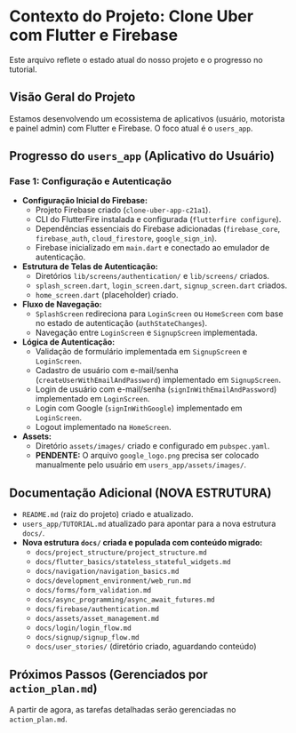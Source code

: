# Contexto do Projeto: Clone Uber com Flutter e Firebase

Este arquivo reflete o estado atual do nosso projeto e o progresso no tutorial.

## Visão Geral do Projeto

Estamos desenvolvendo um ecossistema de aplicativos (usuário, motorista e painel admin) com Flutter e Firebase. O foco atual é o `users_app`.

## Progresso do `users_app` (Aplicativo do Usuário)

### Fase 1: Configuração e Autenticação

*   **Configuração Inicial do Firebase:**
    *   Projeto Firebase criado (`clone-uber-app-c21a1`).
    *   CLI do FlutterFire instalada e configurada (`flutterfire configure`).
    *   Dependências essenciais do Firebase adicionadas (`firebase_core`, `firebase_auth`, `cloud_firestore`, `google_sign_in`).
    *   Firebase inicializado em `main.dart` e conectado ao emulador de autenticação.
*   **Estrutura de Telas de Autenticação:**
    *   Diretórios `lib/screens/authentication/` e `lib/screens/` criados.
    *   `splash_screen.dart`, `login_screen.dart`, `signup_screen.dart` criados.
    *   `home_screen.dart` (placeholder) criado.
*   **Fluxo de Navegação:**
    *   `SplashScreen` redireciona para `LoginScreen` ou `HomeScreen` com base no estado de autenticação (`authStateChanges`).
    *   Navegação entre `LoginScreen` e `SignupScreen` implementada.
*   **Lógica de Autenticação:**
    *   Validação de formulário implementada em `SignupScreen` e `LoginScreen`.
    *   Cadastro de usuário com e-mail/senha (`createUserWithEmailAndPassword`) implementado em `SignupScreen`.
    *   Login de usuário com e-mail/senha (`signInWithEmailAndPassword`) implementado em `LoginScreen`.
    *   Login com Google (`signInWithGoogle`) implementado em `LoginScreen`.
    *   Logout implementado na `HomeScreen`.
*   **Assets:**
    *   Diretório `assets/images/` criado e configurado em `pubspec.yaml`.
    *   **PENDENTE:** O arquivo `google_logo.png` precisa ser colocado manualmente pelo usuário em `users_app/assets/images/`.

## Documentação Adicional (NOVA ESTRUTURA)

*   `README.md` (raiz do projeto) criado e atualizado.
*   `users_app/TUTORIAL.md` atualizado para apontar para a nova estrutura `docs/`.
*   **Nova estrutura `docs/` criada e populada com conteúdo migrado:**
    *   `docs/project_structure/project_structure.md`
    *   `docs/flutter_basics/stateless_stateful_widgets.md`
    *   `docs/navigation/navigation_basics.md`
    *   `docs/development_environment/web_run.md`
    *   `docs/forms/form_validation.md`
    *   `docs/async_programming/async_await_futures.md`
    *   `docs/firebase/authentication.md`
    *   `docs/assets/asset_management.md`
    *   `docs/login/login_flow.md`
    *   `docs/signup/signup_flow.md`
    *   `docs/user_stories/` (diretório criado, aguardando conteúdo)

## Próximos Passos (Gerenciados por `action_plan.md`)

A partir de agora, as tarefas detalhadas serão gerenciadas no `action_plan.md`.